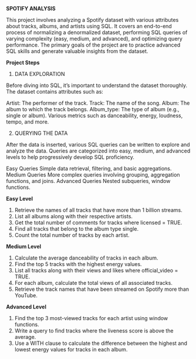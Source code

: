 **SPOTIFY ANALYSIS**

This project involves analyzing a Spotify dataset with various attributes about tracks, albums, and artists using SQL. It covers an end-to-end process of normalizing a denormalized dataset, performing SQL queries of varying complexity (easy, medium, and advanced), and optimizing query performance. The primary goals of the project are to practice advanced SQL skills and generate valuable insights from the dataset.

**Project Steps**
1. DATA EXPLORATION

Before diving into SQL, it’s important to understand the dataset thoroughly. The dataset contains attributes such as:

Artist: The performer of the track.
Track: The name of the song.
Album: The album to which the track belongs.
Album_type: The type of album (e.g., single or album).
Various metrics such as danceability, energy, loudness, tempo, and more.

2. QUERYING THE DATA
   
After the data is inserted, various SQL queries can be written to explore and analyze the data. Queries are categorized into easy, medium, and advanced levels to help progressively develop SQL proficiency.

Easy Queries
Simple data retrieval, filtering, and basic aggregations.
Medium Queries
More complex queries involving grouping, aggregation functions, and joins.
Advanced Queries
Nested subqueries, window functions.

**Easy Level**

1. Retrieve the names of all tracks that have more than 1 billion streams.
2. List all albums along with their respective artists.
3. Get the total number of comments for tracks where licensed = TRUE.
4. Find all tracks that belong to the album type single.
5. Count the total number of tracks by each artist.

**Medium Level**

1. Calculate the average danceability of tracks in each album.
2. Find the top 5 tracks with the highest energy values.
3. List all tracks along with their views and likes where official_video = TRUE.
4. For each album, calculate the total views of all associated tracks.
5. Retrieve the track names that have been streamed on Spotify more than YouTube.

**Advanced Level**

1. Find the top 3 most-viewed tracks for each artist using window functions.
2. Write a query to find tracks where the liveness score is above the average.
3. Use a WITH clause to calculate the difference between the highest and lowest energy values for tracks in each album.

